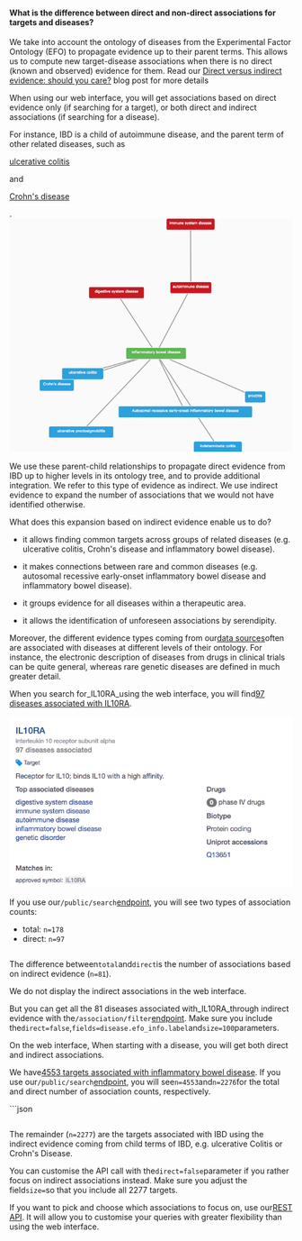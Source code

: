 #### What is the difference between direct and non-direct associations for targets and diseases?

We take into account the ontology of diseases from the Experimental Factor Ontology \(EFO\) to propagate evidence up to their parent terms. This allows us to compute new target-disease associations when there is no direct \(known and observed\) evidence for them. Read our [Direct versus indirect evidence: should you care?](http://blog.opentargets.org/direct-versus-indirect-evidence-should-you-care/) blog post for more details

When using our web interface, you will get associations based on direct evidence only \(if searching for a target\), or both direct and indirect associations \(if searching for a disease\).

For instance, IBD is a child of autoimmune disease, and the parent term of other related diseases, such as

[ulcerative colitis](http://www.targetvalidation.org/disease/EFO_0000729)

and

[Crohn's disease](http://www.targetvalidation.org/disease/EFO_0000384)

.![](/assets/ibd-efo-tree.png)



We use these parent-child relationships to propagate direct evidence from IBD up to higher levels in its ontology tree, and to provide additional integration. We refer to this type of evidence as indirect. We use indirect evidence to expand the number of associations that we would not have identified otherwise.

What does this expansion based on indirect evidence enable us to do?

* it allows finding common targets across groups of related diseases \(e.g. ulcerative colitis, Crohn's disease and inflammatory bowel disease\).

* it makes connections between rare and common diseases \(e.g. autosomal recessive early-onset inflammatory bowel disease and inflammatory bowel disease\).

* it groups evidence for all diseases within a therapeutic area.

* it allows the identification of unforeseen associations by serendipity.

Moreover, the different evidence types coming from our[data sources](https://www.targetvalidation.org/data_sources)often are associated with diseases at different levels of their ontology. For instance, the electronic description of diseases from drugs in clinical trials can be quite general, whereas rare genetic diseases are defined in much greater detail.

When you search for_IL10RA_using the web interface, you will find[97 diseases associated with IL10RA](https://www.targetvalidation.org/target/ENSG00000110324/associations).

  


![](/assets/il10ra.png)

If you use our`/public/search`[endpoint](http://targetvalidation.org/api/latest/public/search?q=ENSG00000110324), you will see two types of association counts:

* total:
  `n=178`
* direct:
  `n=97`

```json

```

The difference between`total`and`direct`is the number of associations based on indirect evidence \(`n=81`\).

We do not display the indirect associations in the web interface.

But you can get all the 81 diseases associated with_IL10RA_through indirect evidence with the`/association/filter`[endpoint](http://www.targetvalidation.org/api/latest/public/association/filter?target=ENSG00000110324&direct=false&fields=is_direct&fields=disease.efo_info.label&size=100). Make sure you include the`direct=false`,`fields=disease.efo_info.label`and`size=100`parameters.

On the web interface, When starting with a disease, you will get both direct and indirect associations.

We have[4553 targets associated with inflammatory bowel disease](https://www.targetvalidation.org/disease/EFO_0003767/associations). If you use our`/public/search`[endpoint](http://targetvalidation.org/api/latest/public/search?q=EFO_0003767), you will see`n=4553`and`n=2276`for the total and direct number of association counts, respectively.

  
\`\`\`json

```

```

The remainder \(`n=2277`\) are the targets associated with IBD using the indirect evidence coming from child terms of IBD, e.g. ulcerative Colitis or Crohn's Disease.

You can customise the API call with the`direct=false`parameter if you rather focus on indirect associations instead. Make sure you adjust the field`size=`so that you include all 2277 targets.

If you want to pick and choose which associations to focus on, use our[REST API](https://www.targetvalidation.org/documentation/api). It will allow you to customise your queries with greater flexibility than using the web interface.

  


